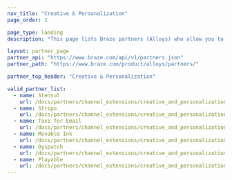 ```yaml
---
nav_title: "Creative & Personalization"
page_order: 2

page_type: landing
description: "This page lists Braze partners (Alloys) who allow you to personalize and add creative your messages."

layout: partner_page
partner_api: "https://www.braze.com/api/v1/partners.json"
partner_path: "https://www.braze.com/product/alloys/partners/"

partner_top_header: "Creative & Personalization"

valid_partner_list:
  - name: Stensul
    url: /docs/partners/channel_extensions/creative_and_personalization/email_orchestration/stensul/
  - name: Stripo
    url: /docs/partners/channel_extensions/creative_and_personalization/email_orchestration/stripo/
  - name: Taxi for Email
    url: /docs/partners/channel_extensions/creative_and_personalization/email_orchestration/taxi_for_email/
  - name: Movable Ink
    url: /docs/partners/channel_extensions/creative_and_personalization/intelligent_creative/movable_ink/
  - name: Dyspatch
    url: /docs/partners/channel_extensions/creative_and_personalization/email_orchestration/dyspatch/
  - name: Playable
    url: /docs/partners/channel_extensions/creative_and_personalization/intelligent_creative/playable/
---
```

